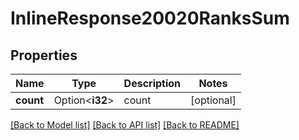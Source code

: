 # InlineResponse20020RanksSum

## Properties

Name | Type | Description | Notes
------------ | ------------- | ------------- | -------------
**count** | Option<**i32**> | count | [optional]

[[Back to Model list]](../README.md#documentation-for-models) [[Back to API list]](../README.md#documentation-for-api-endpoints) [[Back to README]](../README.md)


